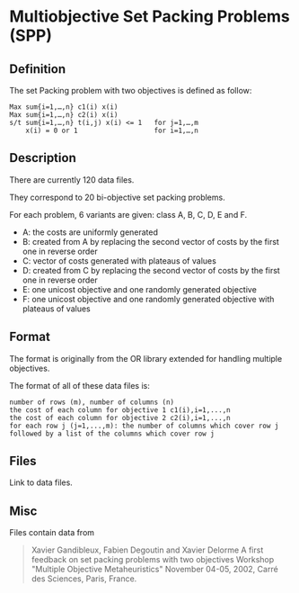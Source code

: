 # Multiobjective Set Packing Problems (SPP)

	
## Definition
The set Packing problem with two objectives is defined as follow:

    Max sum{i=1,…,n} c1(i) x(i)
    Max sum{i=1,…,n} c2(i) x(i)
    s/t sum{i=1,…,n} t(i,j) x(i) <= 1   for j=1,…,m
        x(i) = 0 or 1                   for i=1,…,n

## Description
There are currently 120 data files.

They correspond to 20 bi-objective set packing problems.

For each problem, 6 variants are given: class A, B, C, D, E and F.

+ A: the costs are uniformly generated
+ B: created from A by replacing the second vector of costs by the first one in reverse order
+ C: vector of costs generated with plateaus of values
+ D: created from C by replacing the second vector of costs by the first one in reverse order
+ E: one unicost objective and one randomly generated objective
+ F: one unicost objective and one randomly generated objective with plateaus of values

## Format
The format is originally from the OR library extended for handling multiple objectives.

The format of all of these data files is:

    number of rows (m), number of columns (n)
    the cost of each column for objective 1 c1(i),i=1,...,n
    the cost of each column for objective 2 c2(i),i=1,...,n
    for each row j (j=1,...,m): the number of columns which cover row j followed by a list of the columns which cover row j

## Files
Link to data files.


## Misc
Files contain data from
> Xavier Gandibleux, Fabien Degoutin and Xavier Delorme
 A first feedback on set packing problems with two objectives
 Workshop "Multiple Objective Metaheuristics"
 November 04-05, 2002, Carré des Sciences, Paris, France.